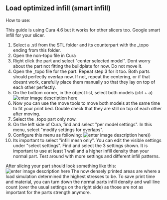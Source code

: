 ## Load optimized infill (smart infill)
How to use:

This guide is using Cura 4.6 but it works for other slicers too. Google smart infill for your slicer.

 1. Select a .stl from the STL folder and its counterpart with the _topo ending from this folder.
 2. Open the non-topo file in Cura
 3. Right click the part and select "center selected model". Dont worry about the part not fitting the buildplate for now. Do not move it.
 4. Open the _topo file for the part. Repeat step 3 for it too. Both parts should perfectly overlap now. If not, repeat the centering, or if that doesnt work, carefully place them manually so that they lay on top of each other perfectly.
 5. On the bottom corner, in the object list, select both models (ctrl + a) ![enter image description here](https://i.imgur.com/eVH6OoU.png)
 6. Now you can use the move tools to move both models at the same time to fit your print bed. Double check that they are still on top of each other after moving.
 7. Select the _topo part only now.
 8. On the left side of Cura, find and select "per model settings". In this menu, select "modify settings for overlaps".
 9. Configure this menu as following:  ![enter image description here](https://i.imgur.com/nGp14kl.png)))
 10. Its important to select "infill mesh only". You can edit the visible settings under "select settings". Find and select the 3 settings shown. It is important to use at least 1 wall and a higher infill density than your normal part. Test around with more settings and different infill patterns.

After slicing your part should look something like this:
![enter image description here](https://i.imgur.com/kUpVdgR.png)
The now densely printed areas are where a load simulation determined the highest stresses to be. To save print time and material, you can turn down the normal parts infill density and wall line count (over the usual settings on the right side) as those are not as important for the parts strength anymore.